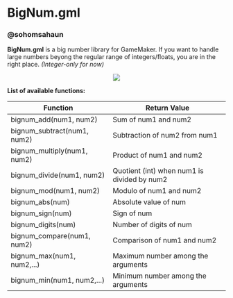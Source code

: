 # BigNum.gml
### @sohomsahaun


**BigNum.gml** is a big number library for GameMaker. If you want to handle large numbers beyong the regular range of integers/floats, you are in the right place. *(Integer-only for now)*
 
 
 <p align="center">
  <img src="https://user-images.githubusercontent.com/27750907/72893300-e2c63d80-3d42-11ea-9fed-f4057d1f45c9.png">
</p>


**List of available functions:**

| Function | Return Value |
| --- | --- |
| bignum_add(num1, num2) | Sum of num1 and num2 |
| bignum_subtract(num1, num2) | Subtraction of num2 from num1 |
| bignum_multiply(num1, num2) | Product of num1 and num2 |
| bignum_divide(num1, num2) | Quotient (int) when num1 is divided by num2 |
| bignum_mod(num1, num2) | Modulo of num1 and num2 |
| bignum_abs(num) | Absolute value of num |
| bignum_sign(num) | Sign of num |
| bignum_digits(num) | Number of digits of num |
| bignum_compare(num1, num2) | Comparison of num1 and num2 |
| bignum_max(num1, num2,...) | Maximum number among the arguments |
| bignum_min(num1, num2,...) | Minimum number among the arguments |
